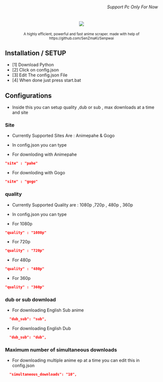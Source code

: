 <h6 align="right">  Support Pc Only For Now </h1>
<h1 align="center"><img src="https://capsule-render.vercel.app/api?type=soft&fontColor=703ee5&text=Incredibleflamer/anime-batch-downloader&height=150&fontSize=40&desc=Ridiculously%20efficient,%20fast%20and%20light-weight.&descAlignY=75&descAlign=50&color=00000000&animation=twinkling"></h1>
<p align="center"><sup>A highly efficient, powerful and fast anime scraper. made with help of https://github.com/SenZmaKi/Senpwai </sup></p>

## Installation / SETUP

- [1] Download Python
- [2] Click on config.json
- [3] Edit The config.json File
- [4] When done just press start.bat

## Configurations

- Inside this you can setup quality ,dub or sub , max downloads at a time and site

### Site

- Currently Supported Sites Are : Animepahe & Gogo
- In config.json you can type

- For downloding with Animepahe

```json
"site" : "pahe"
```

- For downloding with Gogo

```json
"site" : "gogo"
```

### quality 


- Currently Supported Quality are : 1080p ,720p , 480p , 360p
- In config.json you can type

- For 1080p
```json
"quality" : "1080p"
```

- For 720p 

```json
"quality" : "720p"
```

- For 480p
```json
"quality" : "480p"
```

- For 360p 

```json
"quality" : "360p"
```

### dub or sub download 
- For downloading English Sub anime 
```json
  "dub_sub": "sub",
```

- For downloading English Dub
```json
  "dub_sub": "dub",
```

### Maximum number of simultaneous downloads
- For downloading multiple anime ep at a time you can edit this in config.json

```json
  "simultaneous_downloads": "10",
```
